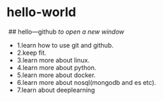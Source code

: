 # hello-world
  ## hello—github
*to open a new window*
* 1.learn how to use git and github.
* 2.keep fit.
* 3.learn more about linux.
* 4.learn more about python.
* 5.learn more about docker.
* 6.learn more about nosql(mongodb and es etc).
* 7.learn about deeplearning

